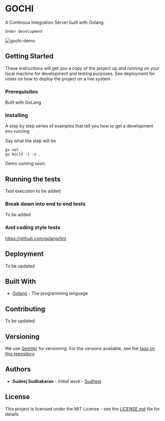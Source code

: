 # GOCHI

A Continous Integration Server built with Golang.

```
Under Development
```
![gochi-demo](https://github.com/sudheej/gochi/blob/master/demo/gochidemo.gif)

## Getting Started

These instructions will get you a copy of the project up and running on your local machine for development and testing purposes. See deployment for notes on how to deploy the project on a live system.

### Prerequisites

Built with GoLang





### Installing

A step by step series of examples that tell you how to get a development env running

Say what the step will be

```
go vet .
go build -i -o .
```

Demo coming soon.

## Running the tests

Test execution to be added

### Break down into end to end tests

To be added

### And coding style tests

https://github.com/golang/lint



## Deployment

To be updated

## Built With

* [Golang](https://golang.org/) - The programming language

## Contributing

To be updated

## Versioning

We use [SemVer](http://semver.org/) for versioning. For the versions available, see the [tags on this repository](https://github.com/your/project/tags). 

## Authors

* **Sudeej Sudhakaran** - *Initial work* - [Sudheej](https://github.com/sudheej)


## License

This project is licensed under the MIT License - see the [LICENSE.md](LICENSE.md) file for details
